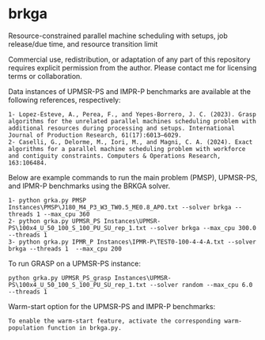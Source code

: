 # brkga
Resource-constrained parallel machine scheduling with setups, job release/due time, and resource transition limit

Commercial use, redistribution, or adaptation of any part of this repository requires explicit permission from the author. Please contact me for licensing terms or collaboration.

Data instances of UPMSR-PS and IMPR-P benchmarks are available at the following references, respectively:

    1- Lopez-Esteve, A., Perea, F., and Yepes-Borrero, J. C. (2023). Grasp algorithms for the unrelated parallel machines scheduling problem with additional resources during processing and setups. International Journal of Production Research, 61(17):6013–6029.
    2- Caselli, G., Delorme, M., Iori, M., and Magni, C. A. (2024). Exact algorithms for a parallel machine scheduling problem with workforce and contiguity constraints. Computers & Operations Research, 163:106484.


Below are example commands to run the main problem (PMSP), UPMSR-PS, and IPMR-P benchmarks using the BRKGA solver.

    1- python grka.py PMSP Instances\PMSP\J180_M4_P3_W3_TW0.5_ME0.8_AP0.txt --solver brkga --threads 1 --max_cpu 360   
    2- python grka.py UPMSR_PS Instances\UPMSR-PS\100x4_U_50_100_S_100_PU_SU_rep_1.txt --solver brkga --max_cpu 300.0 --threads 1  
    3- python grka.py IPMR_P Instances\IPMR-P\TEST0-100-4-4-A.txt --solver brkga --threads 1  --max_cpu 200 

To run GRASP on a UPMSR-PS instance:

    python grka.py UPMSR_PS_grasp Instances\UPMSR-PS\100x4_U_50_100_S_100_PU_SU_rep_1.txt --solver random --max_cpu 6.0 --threads 1

Warm-start option for the UPMSR-PS and IMPR-P benchmarks:

    To enable the warm-start feature, activate the corresponding warm-population function in brkga.py.
